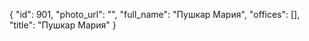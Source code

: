 {
    "id": 901,
    "photo_url": "",
    "full_name": "Пушкар Мария",
    "offices": [],
    "title": "Пушкар Мария"
}